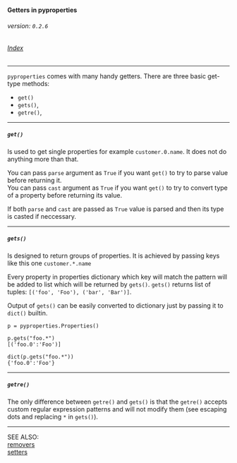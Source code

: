 #### Getters in pyproperties
###### _version: `0.2.6`_

###### [Index](index.mdown)
----


`pyproperties` comes with many handy getters. There are three basic get-type methods:  

*   `get()`
*   `gets()`,
*   `getre()`,

----

##### `get()`

Is used to get single properties for example `customer.0.name`.
It does not do anything more than that. 

You can pass `parse` argument as `True` if you want `get()` to 
try to parse value before returning it.  
You can pass `cast` argument as `True` if you want `get()` to 
try to convert type of a property before returning its value.  

If both `parse` and `cast` are passed as `True` value is parsed 
and then its type is casted if neccessary.


----

##### `gets()`

Is designed to return groups of properties. It is achieved by passing keys like this one `customer.*.name`

Every property in properties dictionary which key will match the pattern will be added to list which will be returned by `gets()`.
`gets()` returns list of tuples: `[('foo', 'Foo'), ('bar', 'Bar')]`. 

Output of `gets()` can be easily converted to dictionary just by passing it to `dict()` builtin.

    p = pyproperties.Properties()
    
    p.gets("foo.*")
    [('foo.0':'Foo')]
    
    dict(p.gets("foo.*"))
    {'foo.0':'Foo'}


----

##### `getre()`

The only difference between `getre()` and `gets()` is that the `getre()` accepts custom regular expression patterns and 
will not modify them (see escaping dots and replacing `*` in `gets()`). 

----

SEE ALSO:  
[removers](removers.mdown)  
[setters](setters.mdown)
